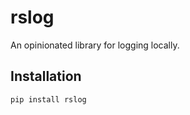 # rslog

An opinionated library for logging locally.

## Installation

```bash
pip install rslog
```


